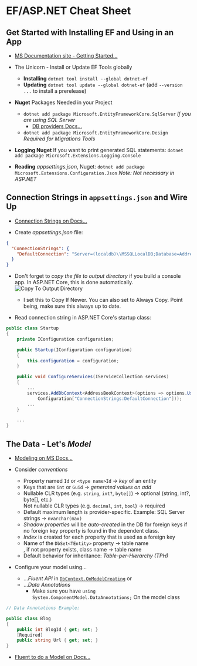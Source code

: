 # EF/ASP.NET Cheat Sheet

## Get Started with Installing EF and Using in an App

* [MS Documentation site - Getting Started...](https://docs.microsoft.com/en-us/ef/core/get-started/)

* The Unicorn - Install or Update EF Tools globally
  * **Installing** `dotnet tool install --global dotnet-ef`
  * **Updating**   `dotnet tool update --global dotnet-ef` (add `--version ...` to install a prerelease)
  
* **Nuget** Packages Needed in your Project
  * `dotnet add package Microsoft.EntityFrameworkCore.SqlServer`  *If you are using SQL Server*
    * [DB providers Docs...](https://docs.microsoft.com/en-us/ef/core/providers/)
  * `dotnet add package Microsoft.EntityFrameworkCore.Design`     *Required for Migrations Tools*

* **Logging Nuget** If you want to print generated SQL statements: `dotnet add package Microsoft.Extensions.Logging.Console`
* **Reading** *appsettings.json*, Nuget: `dotnet add package Microsoft.Extensions.Configuration.Json` *Note: Not necessary in ASP.NET*


## Connection Strings in `appsettings.json` and Wire Up

* [Connection Strings on Docs...](https://docs.microsoft.com/en-us/ef/core/miscellaneous/connection-strings#aspnet-core)

* Create *appsettings.json* file:

```json
{
  "ConnectionStrings": {
    "DefaultConnection": "Server=(localdb)\\MSSQLLocalDB;Database=AddressBook;Trusted_Connection=True"
  }
}
```

* Don't forget to *copy the file to output directory* if you build a console app. In ASP.NET Core, this is done automatically.
  ![Copy To Output Directory](https://user-images.githubusercontent.com/1904228/112211591-74a13300-8bf2-11eb-90f7-b4d4deab97e1.PNG)
  * I set this to Copy If Newer. You can also set to Always Copy. Point being, make sure this always up to date.

* Read connection string in ASP.NET Core's startup class:

```csharp
public class Startup
{
    private IConfiguration configuration;

    public Startup(IConfiguration configuration)
    {
        this.configuration = configuration;
    }

    public void ConfigureServices(IServiceCollection services)
    {
        ...
        services.AddDbContext<AddressBookContext>(options => options.UseSqlServer(
            Configuration["ConnectionStrings:DefaultConnection"]));
        ...
    }

    ...
}
```

## The Data - Let's *Model*

* [Modeling on MS Docs...](https://docs.microsoft.com/en-us/ef/core/modeling/)

* Consider *conventions*
  * Property named `Id` or `<type name>Id` -> *key* of an entity
  * Keys that are `int` or `Guid` -> *generated values on add*
  * Nullable CLR types (e.g. `string`, `int?`, `byte[]`) -> optional (string, int?, byte[], etc.)<br/>
    Not nullable CLR types (e.g. `decimal`, `int`, `bool`) -> required
  * Default maximum length is provider-specific. Example: SQL Server strings -> `nvarchar(max)`
  * *Shadow properties* will be *auto-created* in the DB for foreign keys if no foreign key property is found in the dependent class.
  * *Index* is created for each property that is used as a foreign key
  * Name of the `DbSet<TEntity>` property -> table name<br/>, if not property exists, class name -> table name
  * Default behavior for inheritance: *Table-per-Hierarchy (TPH)*

* Configure your model using...
  * ...*Fluent API* in [`DbContext.OnModelCreating`](https://docs.microsoft.com/en-us/dotnet/api/microsoft.entityframeworkcore.dbcontext.onmodelcreating) or
  * ...*Data Annotations*
      * Make sure you have ```using System.ComponentModel.DataAnnotations;``` On the model class

```csharp
// Data Annotations Example:

public class Blog
{
    public int BlogId { get; set; }
    [Required]
    public string Url { get; set; }
}
```

  * [Fluent to do a Model on Docs...](https://docs.microsoft.com/en-us/ef/core/modeling/#use-fluent-api-to-configure-a-model)



